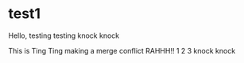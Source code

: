 # test1
Hello, testing testing
knock knock

This is Ting Ting making a merge conflict RAHHH!!
1 2 3
knock knock